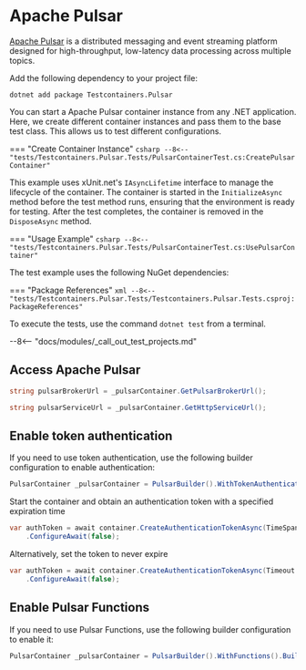 # Apache Pulsar

[Apache Pulsar](https://pulsar.apache.org/) is a distributed messaging and event streaming platform designed for high-throughput, low-latency data processing across multiple topics.

Add the following dependency to your project file:

```shell title="NuGet"
dotnet add package Testcontainers.Pulsar
```

You can start a Apache Pulsar container instance from any .NET application. Here, we create different container instances and pass them to the base test class. This allows us to test different configurations.

=== "Create Container Instance"
    ```csharp
    --8<-- "tests/Testcontainers.Pulsar.Tests/PulsarContainerTest.cs:CreatePulsarContainer"
    ```

This example uses xUnit.net's `IAsyncLifetime` interface to manage the lifecycle of the container. The container is started in the `InitializeAsync` method before the test method runs, ensuring that the environment is ready for testing. After the test completes, the container is removed in the `DisposeAsync` method.

=== "Usage Example"
    ```csharp
    --8<-- "tests/Testcontainers.Pulsar.Tests/PulsarContainerTest.cs:UsePulsarContainer"
    ```

The test example uses the following NuGet dependencies:

=== "Package References"
    ```xml
    --8<-- "tests/Testcontainers.Pulsar.Tests/Testcontainers.Pulsar.Tests.csproj:PackageReferences"
    ```

To execute the tests, use the command `dotnet test` from a terminal.

--8<-- "docs/modules/_call_out_test_projects.md"

## Access Apache Pulsar

```csharp title="Gets the Pulsar broker URL"
string pulsarBrokerUrl = _pulsarContainer.GetPulsarBrokerUrl();
```

```csharp title="Gets the Pulsar service URL"
string pulsarServiceUrl = _pulsarContainer.GetHttpServiceUrl();
```

## Enable token authentication

If you need to use token authentication, use the following builder configuration to enable authentication:

```csharp
PulsarContainer _pulsarContainer = PulsarBuilder().WithTokenAuthentication().Build();
```

Start the container and obtain an authentication token with a specified expiration time

```csharp
var authToken = await container.CreateAuthenticationTokenAsync(TimeSpan.FromHours(1))
    .ConfigureAwait(false);
```

Alternatively, set the token to never expire

```csharp
var authToken = await container.CreateAuthenticationTokenAsync(Timeout.InfiniteTimeSpan)
    .ConfigureAwait(false);
```

## Enable Pulsar Functions

If you need to use Pulsar Functions, use the following builder configuration to enable it:

```csharp
PulsarContainer _pulsarContainer = PulsarBuilder().WithFunctions().Build();
```